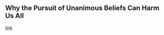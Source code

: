 ## Why the Pursuit of Unanimous Beliefs Can Harm Us All

[link](https://www.psychologytoday.com/intl/blog/the-science-behind-behavior/202102/why-the-pursuit-unanimous-beliefs-can-harm-us-all)
